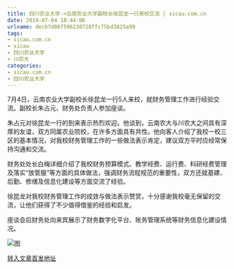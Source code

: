 ```yaml
---
title: 四川农业大学->云南农业大学副校长徐昆龙一行来校交流 | sicau.com.cn
date: 2019-07-04 18:44:06
urlname: decb7d06f596230728ffc75bd3825a99
tags: 
- sicau.com.cn
- sicau
- 四川农业大学
- 川农大
categories:
- sicau.com.cn
- 四川农业大学
---
```



7月4日，云南农业大学副校长徐昆龙一行5人来校，就财务管理工作进行经验交流。副校长朱占元、财务处负责人参加座谈。

朱占元对徐昆龙一行的到来表示热烈欢迎。他谈到，云南农大与川农大之间具有深厚的友谊，双方同属农业院校，在许多方面具有共性。他向客人介绍了我校一校三区的基本情况，对我校财务管理工作的一些做法表示肯定，建议双方平时应经常保持沟通和交流。

财务处处长白梅详细介绍了我校财务预算模式、教学经费、运行费、科研经费管理及落实“放管服”等方面的具体做法，强调财务流程规范的重要性，双方还就基建、后勤、修缮及信息化建设等方面交流了经验。

徐昆龙对我校财务管理工作的成效与做法表示赞赏，十分感谢我校毫无保留的交流，让他们获得了不少值得借鉴的经验和启发。

座谈会后财务处向来宾展示了财务数字化平台、账务管理系统等财务信息化建设情况。



![图](https://news.sicau.edu.cn/__local/1/4B/DD/D5172B63C302466358A69155AF6_B206DB75_14CD5.jpg)

[转入文章首发地址](https://news.sicau.edu.cn/info/1078/52460.htm)